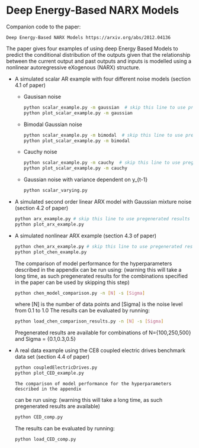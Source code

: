 # Deep Energy-Based NARX Models

Companion code to the paper:
```
Deep Energy-Based NARX Models https://arxiv.org/abs/2012.04136
```

The paper gives four examples of using deep Energy Based Models to predict the conditional
distribution of the outputs given that the relationship between the current output and
past outputs and inputs is modelled using a nonlinear autoregressive eXogenous (NARX) structure.

- A simulated scalar AR example with four different noise models (section 4.1 of paper)
    - Gausisan noise
        ```bash
        python scalar_example.py -m gaussian  # skip this line to use pregenerated results
        python plot_scalar_example.py -m gaussian
        ```
    - Bimodal Gaussian noise 
        ```bash
        python scalar_example.py -m bimodal  # skip this line to use pregenerated results
        python plot_scalar_example.py -m bimodal
        ```
    - Cauchy noise
        ```bash
        python scalar_example.py -m cauchy  # skip this line to use pregenerated results
        python plot_scalar_example.py -m cauchy
        ```
    - Gaussian noise with variance dependent on y_{t-1}
        ```bash
        python scalar_varying.py
        ```
- A simulated second order linear ARX model with Gaussian mixture noise (section 4.2 of paper)
    ```bash
    python arx_example.py # skip this line to use pregenerated results
    python plot_arx_example.py
    ```
- A simulated nonlinear ARX example (section 4.3 of paper)
    ```bash
    python chen_arx_example.py # skip this line to use pregenerated results
    python plot_chen_example.py
    ```
    The comparison of model performance for the hyperparameters described in the appendix
    can be run using: (warning this will take a long time, as such pregenerated results for 
    the combinations specified in the paper can be used by skipping this step)
    ```bash
    python chen_model_comparison.py -n [N] -s [Sigma]
    ```
    where [N] is the number of data points and [Sigma] is the noise level from 0.1 to 1.0
    The results can be evaluated by running:
    ```bash
    python load_chen_comparison_results.py -n [N] -s [Sigma]
    ```
    Pregenerated results are available for combinations of N={100,250,500} and Sigma = {0.1,0.3,0.5}
    
  
- A real data example using the CE8 coupled electric drives benchmark data set (section 4.4 of paper)
    ```bash
    python coupledElectricDrives.py
    python plot_CED_example.py
    ```
      The comparison of model performance for the hyperparameters described in the appendix
    can be run using: (warning this will take a long time, as such pregenerated results are available)
    ```bash
    python CED_comp.py 
    ```
    The results can be evaluated by running:
    ```bash
    python load_CED_comp.py
    ```

  




